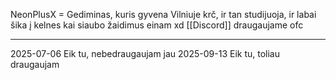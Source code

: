NeonPlusX = Gediminas, kuris gyvena Vilniuje krč, ir tan studijuoja, ir labai šika į kelnes kai siaubo žaidimus einam xd [[Discord]] draugaujame ofc

---
2025-07-06 Eik tu, nebedraugaujam jau
2025-09-13 Eik tu, toliau draugaujam